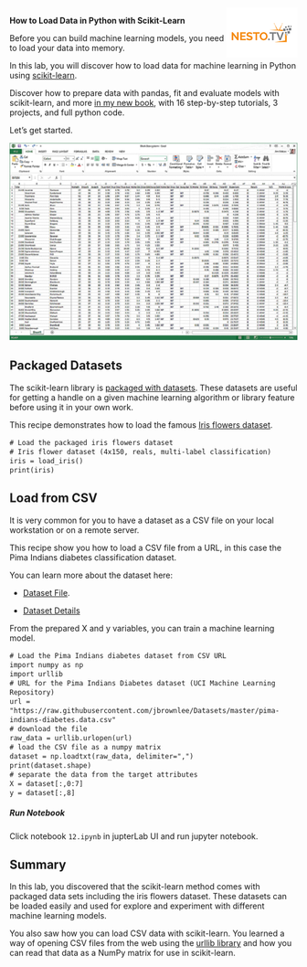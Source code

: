 <img align="right" src="../logo-small.png">

**How to Load Data in Python with Scikit-Learn**

Before you can build machine learning models, you need to load your data
into memory.

In this lab, you will discover how to load data for machine learning in
Python using
[scikit-learn](http://machinelearningmastery.com/a-gentle-introduction-to-scikit-learn-a-python-machine-learning-library/).

Discover how to prepare data with pandas, fit and evaluate models with
scikit-learn, and more [in my new
book](https://machinelearningmastery.com/machine-learning-with-python/),
with 16 step-by-step tutorials, 3 projects, and full python code.

Let’s get started.

![](./images/9.png)


**Packaged Datasets** 
---------------------

The scikit-learn library is [packaged with
datasets](http://scikit-learn.org/stable/datasets/). These datasets are
useful for getting a handle on a given machine learning algorithm or
library feature before using it in your own work.

This recipe demonstrates how to load the famous [Iris flowers
dataset](http://en.wikipedia.org/wiki/Iris_flower_data_set).

```
# Load the packaged iris flowers dataset
# Iris flower dataset (4x150, reals, multi-label classification)
iris = load_iris()
print(iris)
```

**Load from CSV** 
-----------------

It is very common for you to have a dataset as a CSV file on your local
workstation or on a remote server.

This recipe show you how to load a CSV file from a URL, in this case the
Pima Indians diabetes classification dataset.

You can learn more about the dataset here:

-   [Dataset
    File](https://raw.githubusercontent.com/jbrownlee/Datasets/master/pima-indians-diabetes.csv).

-   [Dataset
    Details](https://raw.githubusercontent.com/jbrownlee/Datasets/master/pima-indians-diabetes.names)

From the prepared X and y variables, you can train a machine learning
model.

```
# Load the Pima Indians diabetes dataset from CSV URL
import numpy as np
import urllib
# URL for the Pima Indians Diabetes dataset (UCI Machine Learning Repository)
url = "https://raw.githubusercontent.com/jbrownlee/Datasets/master/pima-indians-diabetes.data.csv"
# download the file
raw_data = urllib.urlopen(url)
# load the CSV file as a numpy matrix
dataset = np.loadtxt(raw_data, delimiter=",")
print(dataset.shape)
# separate the data from the target attributes
X = dataset[:,0:7]
y = dataset[:,8]
```

##### Run Notebook
Click notebook `12.ipynb` in jupterLab UI and run jupyter notebook.

**Summary** 
-----------

In this lab, you discovered that the scikit-learn method comes with
packaged data sets including the iris flowers dataset. These datasets
can be loaded easily and used for explore and experiment with different
machine learning models.

You also saw how you can load CSV data with scikit-learn. You learned a
way of opening CSV files from the web using the [urllib
library](https://docs.python.org/2/library/urllib.html) and how you can
read that data as a NumPy matrix for use in scikit-learn.